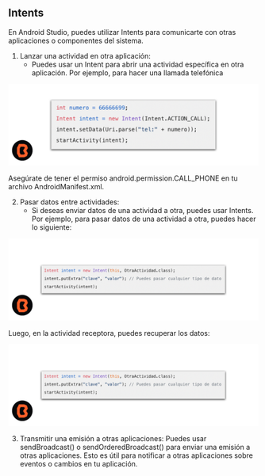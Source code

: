 ## Intents

En Android Studio, puedes utilizar Intents para comunicarte con otras aplicaciones o componentes del sistema.

1. Lanzar una actividad en otra aplicación:
    - Puedes usar un Intent para abrir una actividad específica en otra aplicación. Por ejemplo, para hacer una llamada telefónica

![Intents](img/01.png)

Asegúrate de tener el permiso android.permission.CALL_PHONE en tu archivo AndroidManifest.xml.

2. Pasar datos entre actividades:
    - Si deseas enviar datos de una actividad a otra, puedes usar Intents. Por ejemplo, para pasar datos de una actividad a otra, puedes hacer lo siguiente:

![Intents](img/02.png)

Luego, en la actividad receptora, puedes recuperar los datos:

![Intents](img/02.png)

3. Transmitir una emisión a otras aplicaciones:
Puedes usar sendBroadcast() o sendOrderedBroadcast() para enviar una emisión a otras aplicaciones. Esto es útil para notificar a otras aplicaciones sobre eventos o cambios en tu aplicación.